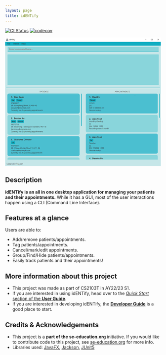```yaml
---
layout: page
title: idENTify
---
```


[![CI Status](https://github.com/se-edu/addressbook-level3/workflows/Java%20CI/badge.svg)](https://github.com/AY2223S1-CS2103T-T17-4/tp/actions)
[![codecov](https://codecov.io/gh/se-edu/addressbook-level3/branch/master/graph/badge.svg)](https://app.codecov.io/gh/AY2223S1-CS2103T-T17-4/tp)

![Ui](images/Ui.png)

## Description
**idENTify is an all in one desktop application for managing your patients and their appointments.** While it has a GUI, most of the user interactions happen using a CLI (Command Line Interface).

## Features at a glance

Users are able to:
* Add/remove patients/appointments.
* Tag patients/appointments.
* Cancel/mark/edit appointments.
* Group/Find/Hide patients/appointments.
* Easily track patients and their appointments!

## More information about this project
* This project was made as part of CS2103T in AY22/23 S1.
* If you are interested in using idENTify, head over to the [*Quick Start* section of the **User Guide**](https://ay2223s1-cs2103t-t17-4.github.io/tp/UserGuide.html#quick-start).
* If you are interested in developing idENTify, the **[Developer Guide](https://ay2223s1-cs2103t-t17-4.github.io/tp/DeveloperGuide.html)** is a good place to start.

## Credits & Acknowledgements
* This project is a **part of the se-education.org** initiative. If you would like to contribute code to this project, see [se-education.org](https://se-education.org#https://se-education.org/#contributing) for more info.
* Libraries used: [JavaFX](https://openjfx.io/), [Jackson](https://github.com/FasterXML/jackson), [JUnit5](https://github.com/junit-team/junit5)
